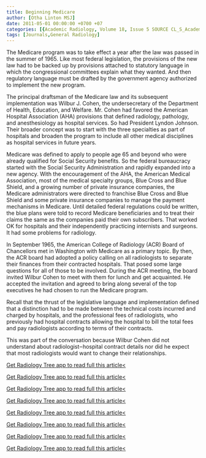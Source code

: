 ```yaml
---
title: Beginning Medicare
author: [Otha Linton MSJ]
date: 2011-05-01 00:00:00 +0700 +07
categories: [{Academic Radiology, Volume 18, Issue 5 SOURCE CL_S_AcademicRadiologyVolume18Issue5 1}]
tags: [Journals,General Radiology]
---
```

The Medicare program was to take effect a year after the law was passed in the summer of 1965. Like most federal legislation, the provisions of the new law had to be backed up by provisions attached to statutory language in which the congressional committees explain what they wanted. And then regulatory language must be drafted by the government agency authorized to implement the new program.

The principal draftsman of the Medicare law and its subsequent implementation was Wilbur J. Cohen, the undersecretary of the Department of Health, Education, and Welfare. Mr. Cohen had favored the American Hospital Association (AHA) provisions that defined radiology, pathology, and anesthesiology as hospital services. So had President Lyndon Johnson. Their broader concept was to start with the three specialties as part of hospitals and broaden the program to include all other medical disciplines as hospital services in future years.

Medicare was defined to apply to people age 65 and beyond who were already qualified for Social Security benefits. So the federal bureaucracy started with the Social Security Administration and rapidly expanded into a new agency. With the encouragement of the AHA, the American Medical Association, most of the medical specialty groups, Blue Cross and Blue Shield, and a growing number of private insurance companies, the Medicare administrators were directed to franchise Blue Cross and Blue Shield and some private insurance companies to manage the payment mechanisms in Medicare. Until detailed federal regulations could be written, the blue plans were told to record Medicare beneficiaries and to treat their claims the same as the companies paid their own subscribers. That worked OK for hospitals and their independently practicing internists and surgeons. It had some problems for radiology.

In September 1965, the American College of Radiology (ACR) Board of Chancellors met in Washington with Medicare as a primary topic. By then, the ACR board had adopted a policy calling on all radiologists to separate their finances from their contracted hospitals. That posed some large questions for all of those to be involved. During the ACR meeting, the board invited Wilbur Cohen to meet with them for lunch and get acquainted. He accepted the invitation and agreed to bring along several of the top executives he had chosen to run the Medicare program.

Recall that the thrust of the legislative language and implementation defined that a distinction had to be made between the technical costs incurred and charged by hospitals, and the professional fees of radiologists, who previously had hospital contracts allowing the hospital to bill the total fees and pay radiologists according to terms of their contracts.

This was part of the conversation because Wilbur Cohen did not understand about radiologist‒hospital contract details nor did he expect that most radiologists would want to change their relationships.

[Get Radiology Tree app to read full this article<](https://clinicalpub.com/app)

[Get Radiology Tree app to read full this article<](https://clinicalpub.com/app)

[Get Radiology Tree app to read full this article<](https://clinicalpub.com/app)

[Get Radiology Tree app to read full this article<](https://clinicalpub.com/app)

[Get Radiology Tree app to read full this article<](https://clinicalpub.com/app)

[Get Radiology Tree app to read full this article<](https://clinicalpub.com/app)

[Get Radiology Tree app to read full this article<](https://clinicalpub.com/app)

[Get Radiology Tree app to read full this article<](https://clinicalpub.com/app)